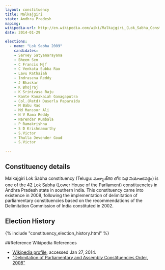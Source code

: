 ```yaml
---
layout: constituency
title: Malkajgiri
state: Andhra Pradesh
mapimg: 
wikipedia-url: http://en.wikipedia.com/wiki/Malkajgiri_(Lok_Sabha_Constituency)
date: 2014-01-29

elections: 
  - name: "Lok Sabha 2009"
    candidates: 
    - Sarvey Satyanarayana 
    - Bheem Sen 
    - C Francis Mjf 
    - C Venkata Subba Rao 
    - Lavu Rathaiah 
    - Indrasena Reddy 
    - J Bhaskar 
    - K Bhojraj 
    - K Srinivasa Raju 
    - Kante Kanakaiah Ganagaputra 
    - Col.(Retd) Duserla Paparaidu 
    - M Babu Rao 
    - Md Mansoor Ali 
    - N V Rama Reddy 
    - Narendar Kumbala 
    - P Ramakrishna 
    - S D Krishnamurthy 
    - S.Victor 
    - Thulla Devender Goud 
    - S.Victor 

---
```

## Constituency details
Malkajgiri Lok Sabha constituency (Telugu: మల్కాజ్‌గిరి లోక సభ నియోజకవర్గం) is one of the 42 Lok Sabha (Lower House of the Parliament) constituencies in Andhra Pradesh state in southern India. This constituency came into existence in 2008, following the implementation of delimitation of parliamentary constituencies based on the recommendations of the Delimitation Commission of India constituted in 2002.




## Election History
{% include "constituency_election_history.html" %}

##Reference
Wikipedia References
- [Wikipedia profile]({{page.profile.wikipedia}}), accessed Jan 27, 2014.
- ["Delimitation of Parliamentary and Assembly Constituencies Order, 2008"][wiki1]

[wiki1]: http://eci.nic.in/eci_main/CurrentElections/CONSOLIDATED_ORDER%20_ECI%20.pdf
